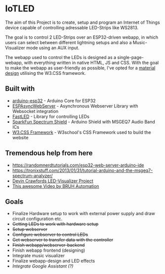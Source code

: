 # IoTLED

The aim of this Project is to create, setup and program an Internet of Things device capable of controlling adressable LED-Strips like WS2813.

The goal is to control 2 LED-Strips over an ESP32-driven webapp, in which users can select between different lightning setups and also a Music-Visualizer mode using an AUX input.

The webapp used to control the LEDs is designed as a single-page-webapp, with everything written in native HTML, JS and CSS.
With the goal to make the webapp as user-friendly as possible, I've opted for a [material design](https://material.io/design/) utilising the W3.CSS framework.

## Built with
* [arduino-esp32](https://github.com/espressif/arduino-esp32) - Arduino Core for ESP32
* [ESPAsyncWebServer](https://github.com/me-no-dev/ESPAsyncWebServer) - Asynchronous Webserver Library with Websocket integration
* [FastLED](https://github.com/FastLED/FastLED) - Library for controlling LEDs
* [SparkFun Spectrum Shield](https://www.sparkfun.com/products/13116) - Arduino Shield with MSGEQ7 Audio Band ICs
* [W3.CSS Framework](https://www.w3schools.com/w3css/default.asp) - W3school's CSS Framework used to build the website


## Tremendous help from here
* https://randomnerdtutorials.com/esp32-web-server-arduino-ide
* https://tronixstuff.com/2013/01/31/tutorial-arduino-and-the-msgeq7-spectrum-analyzer/
* [Devin Crawfords LED-Visualizer Project](https://github.com/DevonCrawford/LED-Music-Visualizer/blob/master/src/LED_Visualizer.ino)
* [This awesome Video by BRUH Automation](https://www.youtube.com/watch?v=9KI36GTgwuQ)


## Goals

* Finalize Hardware setup to work with external power supply and draw circuit configuration etc.
* ~~Getting LEDs to work with hardware setup~~
* ~~Setup webserver~~
* ~~Configure webserver to control LEDs~~
* ~~Get webserver to transfer data with the controller~~
* ~~Finish webapp/webserver-backend~~
* Finish webapp frontend (designing)
* Integrate music visualizer
* Finalize webapp-design and LED effects
* _Integrate Google Assistant (?)_ 
